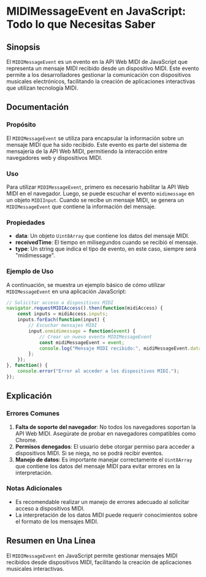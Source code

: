 <!--
Meta Description: # MIDIMessageEvent en JavaScript: Todo lo que Necesitas Saber ## Sinopsis El `MIDIMessageEvent` es un evento en la API Web MIDI de JavaScript que repr...
Meta Keywords: midi, midimessageevent, que, mensaje, los
-->

# MIDIMessageEvent en JavaScript: Todo lo que Necesitas Saber

## Sinopsis
El `MIDIMessageEvent` es un evento en la API Web MIDI de JavaScript que representa un mensaje MIDI recibido desde un dispositivo MIDI. Este evento permite a los desarrolladores gestionar la comunicación con dispositivos musicales electrónicos, facilitando la creación de aplicaciones interactivas que utilizan tecnología MIDI.

## Documentación
### Propósito
El `MIDIMessageEvent` se utiliza para encapsular la información sobre un mensaje MIDI que ha sido recibido. Este evento es parte del sistema de mensajería de la API Web MIDI, permitiendo la interacción entre navegadores web y dispositivos MIDI.

### Uso
Para utilizar `MIDIMessageEvent`, primero es necesario habilitar la API Web MIDI en el navegador. Luego, se puede escuchar el evento `midimessage` en un objeto `MIDIInput`. Cuando se recibe un mensaje MIDI, se genera un `MIDIMessageEvent` que contiene la información del mensaje.

### Propiedades
- **data**: Un objeto `Uint8Array` que contiene los datos del mensaje MIDI.
- **receivedTime**: El tiempo en milisegundos cuando se recibió el mensaje.
- **type**: Un string que indica el tipo de evento, en este caso, siempre será "midimessage".

### Ejemplo de Uso
A continuación, se muestra un ejemplo básico de cómo utilizar `MIDIMessageEvent` en una aplicación JavaScript:

```javascript
// Solicitar acceso a dispositivos MIDI
navigator.requestMIDIAccess().then(function(midiAccess) {
    const inputs = midiAccess.inputs;
    inputs.forEach(function(input) {
        // Escuchar mensajes MIDI
        input.onmidimessage = function(event) {
            // Crear un nuevo evento MIDIMessageEvent
            const midiMessageEvent = event;
            console.log("Mensaje MIDI recibido:", midiMessageEvent.data);
        };
    });
}, function() {
    console.error("Error al acceder a los dispositivos MIDI.");
});
```

## Explicación
### Errores Comunes
1. **Falta de soporte del navegador**: No todos los navegadores soportan la API Web MIDI. Asegúrate de probar en navegadores compatibles como Chrome.
2. **Permisos denegados**: El usuario debe otorgar permiso para acceder a dispositivos MIDI. Si se niega, no se podrá recibir eventos.
3. **Manejo de datos**: Es importante manejar correctamente el `Uint8Array` que contiene los datos del mensaje MIDI para evitar errores en la interpretación.

### Notas Adicionales
- Es recomendable realizar un manejo de errores adecuado al solicitar acceso a dispositivos MIDI.
- La interpretación de los datos MIDI puede requerir conocimientos sobre el formato de los mensajes MIDI.

## Resumen en Una Línea
El `MIDIMessageEvent` en JavaScript permite gestionar mensajes MIDI recibidos desde dispositivos MIDI, facilitando la creación de aplicaciones musicales interactivas.